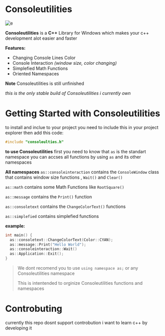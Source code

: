 # Consoleutilities
![e](https://cdn.discordapp.com/attachments/773986304433979437/861187630459912242/unknown.png)

**Consoleutilities** is a **C++** Library for Windows which makes your c++ development alot easier and faster 

**Features:**
- Changing Console Lines Color
- Console Interaction *(window size, color changing)*
- Simplefied Math Functions
- Oriented Namespaces

**Note**
Consoleutilities is still unfinished

*this is the only stable build of Consoleutilities i currently own*

# Getting Started with Consoleutilities
to install and inclue to your project you need to include this in your project explorer then add this code: 
```cpp
#include "consoleulties.h"
```

**to use Consoleutilities**
first you need to know that `as` is the standart namespace you can accses all functions by using `as` and its other namespaces

**All namespaces**
`as::consoleinteraction` contains the `ConsoleWindow` class that contains window size functions , `Wait()` and `Clear()`

`as::math` contains some Math Functions like `RootSquare()`

`as::message`  contains the `Print()` function

`as::consoletext` contains the `ChangeColorText()` functions

`as::simplefied` contains simplefied functions

**example:**
```cpp
int main() {
  as::consoletext::ChangeColorText(Color::CYAN);
  as::message::Print("Hello World");
  as::consoleinteraction::Wait()
  as::Application::Exit();
}
```

> We dont recomend you to use `using namespace as;` or any Consoleutilities namespace
> 
> This is intentended to orginize Consoleutilities functions and namespaces

# Controbuting
currently this repo dosnt support controbution i want to learn c++ by developing it
